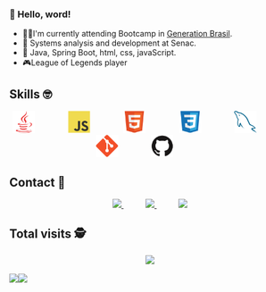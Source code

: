 ### 👋 Hello, word!

- 👨‍💻I'm currently attending Bootcamp in [Generation Brasil](https://brazil.generation.org/).
- 🌱 Systems analysis and development at Senac.
- 💙 Java, Spring Boot, html, css, javaScript.
- :video_game:League of Legends player


## Skills :nerd_face:
<p align="center">
    <img height="40" src="https://raw.githubusercontent.com/devicons/devicon/master/icons/java/java-plain.svg">
    &nbsp;&nbsp;&nbsp;&nbsp;&nbsp;&nbsp;&nbsp;&nbsp;&nbsp;&nbsp;&nbsp;&nbsp;&nbsp;
    <img height="40" src="https://raw.githubusercontent.com/devicons/devicon/master/icons/javascript/javascript-original.svg">
    &nbsp;&nbsp;&nbsp;&nbsp;&nbsp;&nbsp;&nbsp;&nbsp;&nbsp;&nbsp;&nbsp;&nbsp;&nbsp;
    <img height="40" src="https://raw.githubusercontent.com/devicons/devicon/master/icons/html5/html5-original.svg">
    &nbsp;&nbsp;&nbsp;&nbsp;&nbsp;&nbsp;&nbsp;&nbsp;&nbsp;&nbsp;&nbsp;&nbsp;&nbsp;
    <img height="40" src="https://raw.githubusercontent.com/devicons/devicon/master/icons/css3/css3-original.svg">
    &nbsp;&nbsp;&nbsp;&nbsp;&nbsp;&nbsp;&nbsp;&nbsp;&nbsp;&nbsp;&nbsp;&nbsp;&nbsp;
    <img height="40" src="https://raw.githubusercontent.com/devicons/devicon/master/icons/mysql/mysql-original.svg">
     &nbsp;&nbsp;&nbsp;&nbsp;&nbsp;&nbsp;&nbsp;&nbsp;&nbsp;&nbsp;&nbsp;&nbsp;&nbsp;
    <img height="40" src="https://raw.githubusercontent.com/devicons/devicon/master/icons/git/git-original.svg">
    &nbsp;&nbsp;&nbsp;&nbsp;&nbsp;&nbsp;&nbsp;&nbsp;&nbsp;&nbsp;&nbsp;&nbsp;&nbsp;
    <img height="40" src="https://raw.githubusercontent.com/devicons/devicon/master/icons/github/github-original.svg">
    &nbsp;&nbsp;&nbsp;&nbsp;&nbsp;&nbsp;&nbsp;&nbsp;&nbsp;&nbsp;&nbsp;&nbsp;&nbsp;
   
   
</p>

## Contact :iphone:

<p align="center">
    <a href="https://github.com/WellingtonSB">
        <img  src="https://img.shields.io/badge/github-%23100000.svg?&style=for-the-badge&logo=github&logoColor=white&link=mailto:https://github.com/WellingtonSB">
    </a>
    &nbsp;&nbsp;&nbsp;&nbsp;&nbsp;&nbsp;&nbsp;&nbsp;&nbsp;
    <a href="mailto:wellingtonsouza2504@gmail.com">
        <img src="https://img.shields.io/badge/gmail-D14836?&style=for-the-badge&logo=gmail&logoColor=white&link=mailto:wellingtonsouza2504@gmail.com">
    </a>
    &nbsp;&nbsp;&nbsp;&nbsp;&nbsp;&nbsp;&nbsp;&nbsp;&nbsp;
    <a href="https://www.linkedin.com/in/wellington-bezerra-005139165/">
        <img src="https://img.shields.io/badge/linkedin-%230077B5.svg?&style=for-the-badge&logo=linkedin&logoColor=white&link=mailto:https://www.linkedin.com/in/wellington-bezerra-005139165/">
    </a>
</p>



<p align="center"> 

 ## Total visits :detective: <br>
 <p align="center"> 
   <img alingn="center" src="https://profile-counter.glitch.me/WellingtonSB/count.svg" />
 </p>

</p>

<div align="center">

  <div style="display: flex; align-items: flex-start;">
    <img src="https://github-readme-stats.vercel.app/api?username=wellingtonsb&theme=buefy"" />
    <img src="https://github-readme-stats.vercel.app/api/top-langs/?username=wellingtonsb&hide=html&layout=compact&theme=buefy"/>
    
  </div>
</div>
